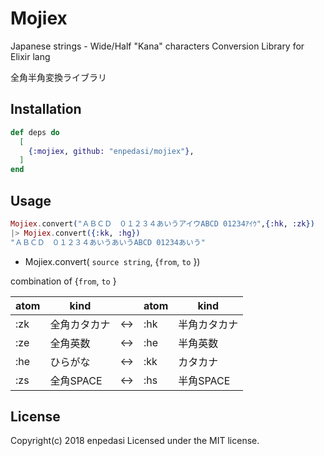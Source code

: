 # Mojiex

Japanese strings - Wide/Half "Kana" characters Conversion Library for Elixir lang

全角半角変換ライブラリ

## Installation

```elixir
def deps do
  [
    {:mojiex, github: "enpedasi/mojiex"},    
  ]
end
```

## Usage


```elixir
Mojiex.convert("ＡＢＣＤ　０１２３４あいうアイウABCD 01234ｱｲｳ",{:hk, :zk})
|> Mojiex.convert({:kk, :hg})
"ＡＢＣＤ　０１２３４あいうあいうABCD 01234あいう"            
```

- Mojiex.convert( ``source string``,  {``from``, ``to`` })

combination of {``from``, ``to`` }

|atom  |kind  |  |atom |kind  |
|---|---|---|---|---|
|:zk  |全角カタカナ  |↔|:hk | 半角カタカナ |
|:ze  |全角英数      |↔|:he | 半角英数 |
|:he  |ひらがな      |↔|:kk | カタカナ |
|:zs  |全角SPACE     |↔|:hs | 半角SPACE |


## License
Copyright(c) 2018 enpedasi
Licensed under the MIT license.
